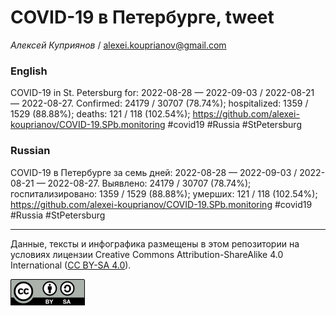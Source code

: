 COVID-19 в Петербурге, tweet
============================

*Алексей Куприянов* /
<a href="mailto:alexei.kouprianov@gmail.com" class="email">alexei.kouprianov@gmail.com</a>

### English

COVID-19 in St. Petersburg for: 2022-08-28 — 2022-09-03 / 2022-08-21 —
2022-08-27. Сonfirmed: 24179 / 30707 (78.74%); hospitalized: 1359 / 1529
(88.88%); deaths: 121 / 118 (102.54%);
<a href="https://github.com/alexei-kouprianov/COVID-19.SPb.monitoring" class="uri">https://github.com/alexei-kouprianov/COVID-19.SPb.monitoring</a>
\#covid19 \#Russia \#StPetersburg

### Russian

COVID-19 в Петербурге за семь дней: 2022-08-28 — 2022-09-03 / 2022-08-21
— 2022-08-27. Выявлено: 24179 / 30707 (78.74%); госпитализировано: 1359
/ 1529 (88.88%); умерших: 121 / 118 (102.54%);
<a href="https://github.com/alexei-kouprianov/COVID-19.SPb.monitoring" class="uri">https://github.com/alexei-kouprianov/COVID-19.SPb.monitoring</a>
\#covid19 \#Russia \#StPetersburg

------------------------------------------------------------------------

Данные, тексты и инфографика размещены в этом репозитории на условиях
лицензии Creative Commons Attribution-ShareAlike 4.0 International ([CC
BY-SA 4.0](https://creativecommons.org/licenses/by-sa/4.0/)).

![](../misc/CC-BY-SA-icon.png "CC-BY-SA")
